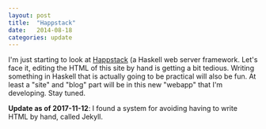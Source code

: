 ```yaml
---
layout: post
title:  "Happstack"
date:   2014-08-18
categories: update
---
```


I'm just starting to look at [Happstack](http://happstack.com) (a Haskell web server framework.
Let's face it, editing the HTML of this site by hand is getting a bit tedious. Writing something in
Haskell that is actually going to be practical will also be fun. At least a "site" and "blog" part
will be in this new "webapp" that I'm developing. Stay tuned.

**Update as of 2017-11-12**: I found a system for avoiding having to write HTML by hand, called
Jekyll.
